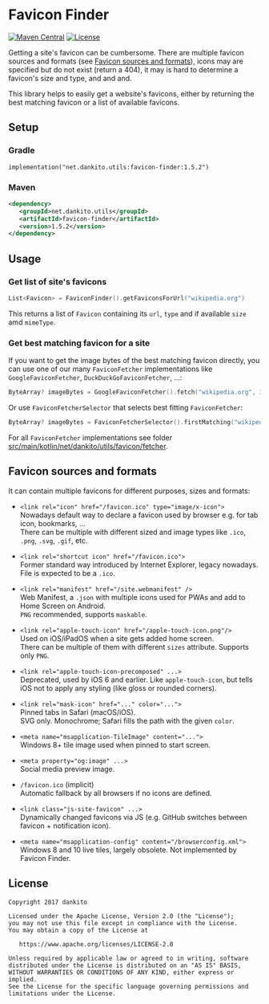 # Favicon Finder

[![Maven Central](https://maven-badges.herokuapp.com/maven-central/net.dankito.utils/favicon-finder/badge.svg)](https://maven-badges.herokuapp.com/maven-central/net.dankito.utils/favicon-finder)
[![License](https://img.shields.io/badge/License-Apache_2.0-blue.svg)](https://opensource.org/licenses/Apache-2.0)

Getting a site's favicon can be cumbersome.
There are multiple favicon sources and formats (see [Favicon sources and formats](#favicon-sources-and-formats)),
icons may are specified but do not exist (return a 404),
it may is hard to determine a favicon's size and type, and and and.

This library helps to easily get a website's favicons, 
either by returning the best matching favicon or a list of available favicons.


## Setup

### Gradle

```
implementation("net.dankito.utils:favicon-finder:1.5.2")
```

### Maven

```xml
<dependency>
   <groupId>net.dankito.utils</groupId>
   <artifactId>favicon-finder</artifactId>
   <version>1.5.2</version>
</dependency>
```

## Usage

### Get list of site's favicons

```kotlin
List<Favicon> = FaviconFinder().getFaviconsForUrl("wikipedia.org")
```

This returns a list of `Favicon` containing its `url`, `type` and if available `size` amd `mimeType`.


### Get best matching favicon for a site

If you want to get the image bytes of the best matching favicon directly,
you can use one of our many `FaviconFetcher` implementations like `GoogleFaviconFetcher`, `DuckDuckGoFaviconFetcher`, ...:

```kotlin
ByteArray? imageBytes = GoogleFaviconFetcher().fetch("wikipedia.org", 32)
```

Or use `FaviconFetcherSelector` that selects best fitting `FaviconFetcher`:

```kotlin
ByteArray? imageBytes = FaviconFetcherSelector().firstMatching("wikipedia.org", 32)
```

For all `FaviconFetcher` implementations see folder [src/main/kotlin/net/dankito/utils/favicon/fetcher](./src/main/kotlin/net/dankito/utils/favicon/fetcher).


## Favicon sources and formats

It can contain multiple favicons for different purposes, sizes and formats:

- `<link rel="icon" href="/favicon.ico" type="image/x-icon">`  
Nowadays default way to declare a favicon used by browser e.g. for tab icon, bookmarks, ...     
There can be multiple with different sized and image types like `.ico`, `.png`, `.svg`, `.gif`, etc.

- `<link rel="shortcut icon" href="/favicon.ico">`  
Former standard way introduced by Internet Explorer, legacy nowadays.  
File is expected to be a `.ico`.

- `<link rel="manifest" href="/site.webmanifest" />`  
Web Manifest, a `.json` with multiple icons used for PWAs and add to Home Screen on Android.  
`PNG` recommended, supports `maskable`.

- `<link rel="apple-touch-icon" href="/apple-touch-icon.png"/>`  
Used on iOS/iPadOS when a site gets added home screen.  
There can be multiple of them with different `sizes` attribute. Supports only `PNG`.

- `<link rel="apple-touch-icon-precomposed" ...>`  
Deprecated, used by iOS 6 and earlier. Like `apple-touch-icon`, but tells iOS not to apply any styling (like gloss or rounded corners).

- `<link rel="mask-icon" href="..." color="...">`  
Pinned tabs in Safari (macOS/iOS).  
SVG only. Monochrome; Safari fills the path with the given `color`.

- `<meta name="msapplication-TileImage" content="...">`  
Windows 8+ tile image used when pinned to start screen.

- `<meta property="og:image" ...>`  
Social media preview image.

- `/favicon.ico` (implicit)  
Automatic fallback by all browsers if no icons are defined.

- `<link class="js-site-favicon" ...>`  
Dynamically changed favicons via JS (e.g. GitHub switches between favicon + notification icon).

- `<meta name="msapplication-config" content="/browserconfig.xml">`  
Windows 8 and 10 live tiles, largely obsolete. Not implemented by Favicon Finder.


## License
```
Copyright 2017 dankito

Licensed under the Apache License, Version 2.0 (the "License");
you may not use this file except in compliance with the License.
You may obtain a copy of the License at

   https://www.apache.org/licenses/LICENSE-2.0

Unless required by applicable law or agreed to in writing, software
distributed under the License is distributed on an "AS IS" BASIS,
WITHOUT WARRANTIES OR CONDITIONS OF ANY KIND, either express or implied.
See the License for the specific language governing permissions and
limitations under the License.
```